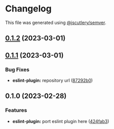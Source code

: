 # Changelog

This file was generated using [@jscutlery/semver](https://github.com/jscutlery/semver).

## [0.1.2](https://github.com/SeedCompany/libs/compare/eslint-plugin-0.1.1...eslint-plugin-0.1.2) (2023-03-01)

## [0.1.1](https://github.com/SeedCompany/libs/compare/eslint-plugin-0.1.0...eslint-plugin-0.1.1) (2023-03-01)


### Bug Fixes

* **eslint-plugin:** repository url ([87292b0](https://github.com/SeedCompany/libs/commit/87292b05e8990924028f49854021b81cb9e3c48f))

## 0.1.0 (2023-02-28)


### Features

* **eslint-plugin:** port eslint plugin here ([424fab3](https://github.com/SeedCompany/libs/commit/424fab30ef659ac3d4e3859c7279f35148de8fdf))
